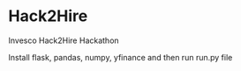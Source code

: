 # Hack2Hire
Invesco Hack2Hire Hackathon

Install flask, pandas, numpy, yfinance and then run run.py file
